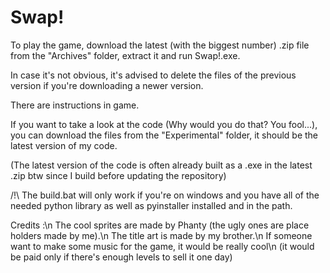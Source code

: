 # Swap!

To play the game, download the latest (with the biggest number) .zip file from the "Archives" folder, extract it and run Swap!.exe.

In case it's not obvious, it's advised to delete the files of the previous version if you're downloading a newer version.

There are instructions in game.


If you want to take a look at the code (Why would you do that? You fool...), you can download the files from the "Experimental" folder,
it should be the latest version of my code.

(The latest version of the code is often already built as a .exe in the latest .zip btw since I build before updating the repository)

/!\ The build.bat will only work if you're on windows and you have all of the needed python library
as well as pyinstaller installed and in the path.

Credits :\n
The cool sprites are made by Phanty (the ugly ones are place holders made by me).\n
The title art is made by my brother.\n
If someone want to make some music for the game, it would be really cool\n
(it would be paid only if there's enough levels to sell it one day)
